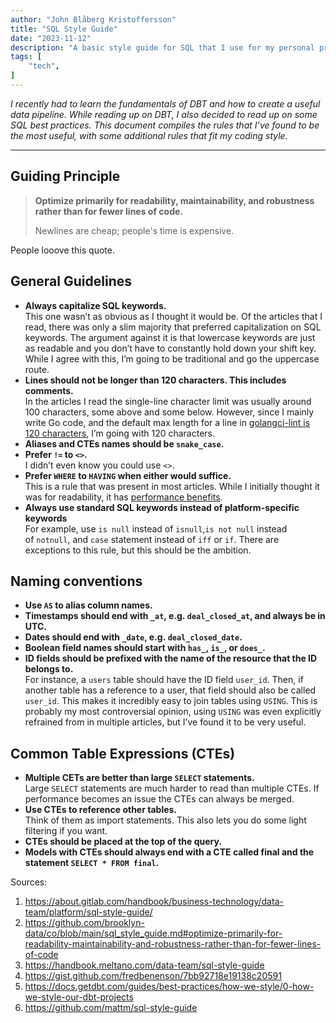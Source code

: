 ```yaml
---
author: "John Blåberg Kristoffersson"
title: "SQL Style Guide"
date: "2023-11-12"
description: "A basic style guide for SQL that I use for my personal projects."
tags: [
    "tech",
]
---
```

*I recently had to learn the fundamentals of DBT and how to create a useful data pipeline. While reading up on DBT, I also decided to read up on some SQL best practices. This document compiles the rules that I’ve found to be the most useful, with some additional rules that fit my coding style.*

---

## Guiding Principle

> **Optimize primarily for readability, maintainability, and robustness rather than for fewer lines of code.**
>
> Newlines are cheap; people's time is expensive.
>

People looove this quote.

## General Guidelines

- **Always capitalize SQL keywords.**\
This one wasn’t as obvious as I thought it would be. Of the articles that I read, there was only a slim majority that preferred capitalization on SQL keywords. The argument against it is that lowercase keywords are just as readable and you don’t have to constantly hold down your shift key. While I agree with this, I’m going to be traditional and go the uppercase route.
- **Lines should not be longer than 120 characters. This includes comments.**\
In the articles I read the single-line character limit was usually around 100 characters, some above and some below. However, since I mainly write Go code, and the default max length for a line in [golangci-lint is 120 characters](https://golangci-lint.run/usage/linters/#lll), I’m going with 120 characters.
- **Aliases and CTEs names should be `snake_case`.**
- **Prefer `!=` to `<>`.**\
I didn’t even know you could use `<>`.
- **Prefer `WHERE` to `HAVING` when either would suffice.**\
This is a rule that was present in most articles. While I initially thought it was for readability, it has [performance benefits](https://github.com/brooklyn-data/co/blob/main/sql_style_guide.md#use-where-instead-of-having-when-either-would-suffice).
- **Always use standard SQL keywords instead of platform-specific keywords** \
For example, use `is null` instead of `isnull`,`is not null` instead of `notnull`, and `case` statement instead of `iff` or `if`. There are exceptions to this rule, but this should be the ambition.

## Naming conventions

- **Use `AS` to alias column names.**
- **Timestamps should end with `_at`, e.g. `deal_closed_at`, and always be in UTC.**
- **Dates should end with `_date`, e.g. `deal_closed_date`.**
- **Boolean field names should start with `has_`, `is_`, or `does_`.**
- **ID fields should be prefixed with the name of the resource that the ID belongs to.**\
For instance, a `users` table should have the ID field `user_id`. Then, if another table has a reference to a user, that field should also be called `user_id`. This makes it incredibly easy to join tables using `USING`. This is probably my most controversial opinion, using `USING` was even explicitly refrained from in multiple articles, but I’ve found it to be very useful.

## Common Table Expressions (CTEs)

- **Multiple CETs are better than large `SELECT` statements.**\
Large `SELECT` statements are much harder to read than multiple CTEs. If performance becomes an issue the CTEs can always be merged.
- **Use CTEs to reference other tables.**\
Think of them as import statements. This also lets you do some light filtering if you want.
- **CTEs should be placed at the top of the query.**
- **Models with CTEs should always end with a CTE called final and the statement `SELECT * FROM final`.**

Sources:
1. https://about.gitlab.com/handbook/business-technology/data-team/platform/sql-style-guide/
2. https://github.com/brooklyn-data/co/blob/main/sql_style_guide.md#optimize-primarily-for-readability-maintainability-and-robustness-rather-than-for-fewer-lines-of-code
3. https://handbook.meltano.com/data-team/sql-style-guide
4. https://gist.github.com/fredbenenson/7bb92718e19138c20591
5. https://docs.getdbt.com/guides/best-practices/how-we-style/0-how-we-style-our-dbt-projects
6. https://github.com/mattm/sql-style-guide
